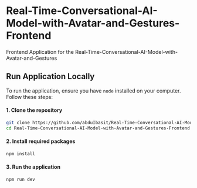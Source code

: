 # Real-Time-Conversational-AI-Model-with-Avatar-and-Gestures-Frontend
Frontend Application for the Real-Time-Conversational-AI-Model-with-Avatar-and-Gestures 

## Run Application Locally

To run the application, ensure you have `node` installed on your computer. Follow these steps:

#### 1. Clone the repository
```bash
git clone https://github.com/abduIbasit/Real-Time-Conversational-AI-Model-with-Avatar-and-Gestures-Frontend.git
cd Real-Time-Conversational-AI-Model-with-Avatar-and-Gestures-Frontend
```

#### 2. Install required packages
```bash
npm install
```

#### 3. Run the application
```bash
npm run dev
```
